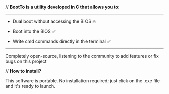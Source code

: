 // **BootTo is a utility developed in C that allows you to:**
___________________________________________________________

- Dual boot without accessing the BIOS 🔥

- Boot into the BIOS ✅

- Write cmd commands directly in the terminal ✅

___________________________________________________________
Completely open-source, listening to the community to add features or fix bugs on this project

// **How to install?**

This software is portable. No installation required; just click on the .exe file and it's ready to launch.
